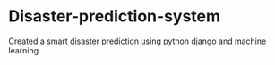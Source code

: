 # Disaster-prediction-system
Created a smart disaster prediction using python django and machine learning
